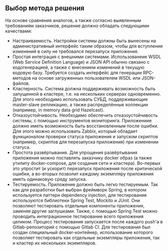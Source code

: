 ## Выбор метода решения

На основе сравнения аналогов, а также согласно выявленным требованиям заказчиков, решение должно обладать следующими качествами:

+ Настраиваемость. Настройки системы должны быть вынесены на административный интерфейс таким образом, чтобы для вступления изменений в силу не требовался перезапуск приложения. 
+ Простая интеграция с внешними системами. Использованеие WSDL (Web Service Definition Language) и JSON API обычно связано с кодогенерацией, а также с внесением изменений в текущую кодовую базу. Требуется создать интерфейс для генерации RPC-методов на основе загруженных пользователем WSDL или JSON-файлов.  
+ Кластерность. Система должна поддерживать возможность быть запущенной в кластере, т.е. на нескольких серверах одновременно. Для этого необходимо использовать СУБД, поддерживающие master-slave репликацию, а также распределённые коллекции (например, in memory data grid Hazelcast).
+ Отказоустойчивость. Необходимо обеспечить отказоустойчивость системы, с помощью инструментов мониторинга. Приложениие должно иметь возможность быть восстановленным после ошибки. Для этого можно использовать Zabbix, который обладает функционалом проверки статуса приложения и запуском скриптов (например, скриптов для перезапуска приложения) при изменении статуса.
+ Простота развёртывания. Для упрощения развёртывания приложения можно поставлять заказчику docker образ (а также утилиту docker-compose, для создания сети и кластера). Во-первых это упростит (и ускорит) перезапуск приложения после критической ошибки, а во-вторых позволит каждому экземпляру приложения иметь одинаковую среду запуска.
+ Тестируемость. Приложение должно быть легко тестируемым. Так как для разработки был выбран фреймворк Spring, в котором используется паттерн dependency injection, для тестирования используются библиотеки Spring Test, Mockito и JUnit. Они позволяют тестировать отдельные компоненты приложения, заменяя другие заглушками. Также, с помощью Spring Test можно проводить интеграционное тестирование всего приложения целиком. Процесс тестирования запускается после каждого push'a в Gitlab-репозиторий с помощью Gitlab CI. Для тестирования был создан специальный docker-контейнер, использование которого позволяет тестировать как отдельные экземпляры приложения, так и кластер их нескольких экземпляров.
